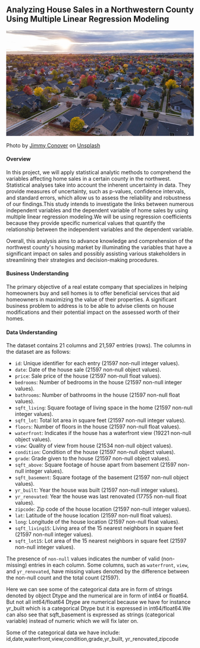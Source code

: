 ## Analyzing House Sales in a Northwestern County Using Multiple Linear Regression Modeling

![](Data/img1.jpg)

Photo by <a href="https://unsplash.com/@jimmy_conover?utm_source=unsplash&utm_medium=referral&utm_content=creditCopyText">Jimmy Conover</a> on <a href="https://unsplash.com/s/photos/neighborhood?utm_source=unsplash&utm_medium=referral&utm_content=creditCopyText">Unsplash</a>

#### Overview

In this project, we will apply statistical analytic methods to comprehend the variables affecting home sales in a certain county in the northwest.  Statistical analyses take into account the inherent uncertainty in data. They provide measures of uncertainty, such as p-values, confidence intervals, and standard errors, which allow us to assess the reliability and robustness of our findings.This study intends to investigate the links between numerous independent variables and the dependent variable of home sales by using multiple linear regression modeling.We will be using regression coefficients because they provide specific numerical values that quantify the relationship between the independent variables and the dependent variable.

Overall, this analysis aims to advance knowledge and comprehension of the northwest county's housing market by illuminating the variables that have a significant impact on sales and possibly assisting various stakeholders in streamlining their strategies and decision-making procedures.

#### Business Understanding

The primary objective of a real estate company that specializes in helping homeowners buy and sell homes is to offer beneficial services that aid homeowners in maximizing the value of their properties. A significant business problem to address is to be able to advise clients on house modifications and their potential impact on the assessed worth of their homes.

#### Data Understanding

 The dataset contains 21 columns and 21,597 entries (rows).
 The columns in the dataset are as follows:
  - `id`: Unique identifier for each entry (21597 non-null integer values).
  - `date`: Date of the house sale (21597 non-null object values).
  - `price`: Sale price of the house (21597 non-null float values).
  - `bedrooms`: Number of bedrooms in the house (21597 non-null integer values).
  - `bathrooms`: Number of bathrooms in the house (21597 non-null float values).
  - `sqft_living`: Square footage of living space in the home (21597 non-null integer values).
  - `sqft_lot`: Total lot area in square feet (21597 non-null integer values).
  - `floors`: Number of floors in the house (21597 non-null float values).
  - `waterfront`: Indicates if the house has a waterfront view (19221 non-null object values).
  - `view`: Quality of view from house (21534 non-null object values).
  - `condition`: Condition of the house (21597 non-null object values).
  - `grade`: Grade given to the house (21597 non-null object values).
  - `sqft_above`: Square footage of house apart from basement (21597 non-null integer values).
  - `sqft_basement`: Square footage of the basement (21597 non-null object values).
  - `yr_built`: Year the house was built (21597 non-null integer values).
  - `yr_renovated`: Year the house was last renovated (17755 non-null float values).
  - `zipcode`: Zip code of the house location (21597 non-null integer values).
  - `lat`: Latitude of the house location (21597 non-null float values).
  - `long`: Longitude of the house location (21597 non-null float values).
  - `sqft_living15`: Living area of the 15 nearest neighbors in square feet (21597 non-null integer values).
  - `sqft_lot15`: Lot area of the 15 nearest neighbors in square feet (21597 non-null integer values).

 The presence of `non-null` values indicates the number of valid (non-missing) entries in each column. Some columns, such as `waterfront`, `view`, and `yr_renovated`, have missing values denoted by the difference between the non-null count and the total count (21597).

 Here we can see some of the categorical data are in form of strings denoted by object Dtype and the numerical are in form of int64 or float64. But not all int64/float64 Dtype are numerical because we have for instance yr_built which is a categorical Dtype but it is expressed in int64/float64.We can also see that sqft_basement is expressed as strings (categorical variable) instead of numeric which we will fix later on.

 Some of the categorical data we have include: id,date,waterfront,view,condition,grade,yr_built,   yr_renovated,zipcode